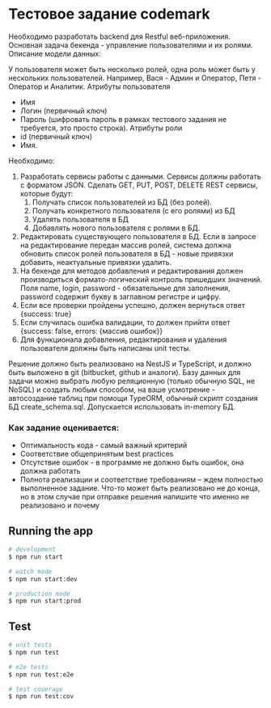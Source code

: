 # Тестовое задание codemark

Необходимо разработать backend для Restful веб-приложения. Основная задача бекенда - управление пользователями и их ролями. Описание модели данных:  

У пользователя может быть несколько ролей, одна роль может быть у нескольких пользователей. Например, Вася - Админ и Оператор, Петя - Оператор и Аналитик. 
Атрибуты пользователя
- Имя
- Логин (первичный ключ)
- Пароль (шифровать пароль в рамках тестового задания не требуется, это просто строка).
Атрибуты роли
- id (первичный ключ)
- Имя.
 
Необходимо: 

1. Разработать сервисы работы с данными. Сервисы должны работать с форматом JSON. Сделать GET, PUT, POST, DELETE REST сервисы, которые будут:
    1. Получать список пользователей из БД (без ролей).
    2. Получать конкретного пользователя (с его ролями) из БД
    3. Удалять пользователя в БД
    4. Добавлять нового пользователя с ролями в БД.
2. Редактировать существующего пользователя в БД. Если в запросе на редактирование передан массив ролей, система должна обновить список ролей пользователя в БД - новые привязки добавить, неактуальные привязки удалить.
3. На бекенде для методов добавления и редактирования должен производиться формато-логический контроль пришедших значений. Поля name, login, password - обязательные для заполнения, password содержит букву в заглавном регистре и цифру. 
4. Если все проверки пройдены успешно, должен вернуться ответ {success: true}
5. Если случилась ошибка валидации, то должен прийти ответ {success: false, errors: {массив ошибок}}
6. Для функционала добавления, редактирования и удаления пользователя должны быть написаны unit тесты. 
 

Решение должно быть реализовано на NestJS и TypeScript, и должно быть выложено в git (bitbucket, github и аналоги). Базу данных для задачи можно выбрать любую реляционную (только обычную SQL, не NoSQL) и создать любым способом, на ваше усмотрение - автосоздание таблиц при помощи TypeORM, обычный скрипт создания БД create_schema.sql. Допускается использовать in-memory БД. 

### Как задание оценивается:

- Оптимальность кода - самый важный критерий
- Соответствие общепринятым best practices
- Отсутствие ошибок - в программе не должно быть ошибок, она должна работать
- Полнота реализации и соответствие требованиям – ждем полностью выполненное задание. Что-то может быть реализовано не до конца, но в этом случае при отправке решения напишите что именно не реализовано и почему

## Running the app

```bash
# development
$ npm run start

# watch mode
$ npm run start:dev

# production mode
$ npm run start:prod
```

## Test

```bash
# unit tests
$ npm run test

# e2e tests
$ npm run test:e2e

# test coverage
$ npm run test:cov
```
